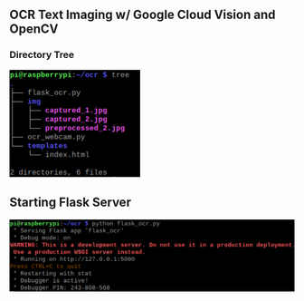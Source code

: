 ## OCR Text Imaging w/ Google Cloud Vision and OpenCV

### Directory Tree<br>
![directory-tree](./image/directory-tree.png)

## Starting Flask Server
![flask-server](./image/starting-flask-server.png)

